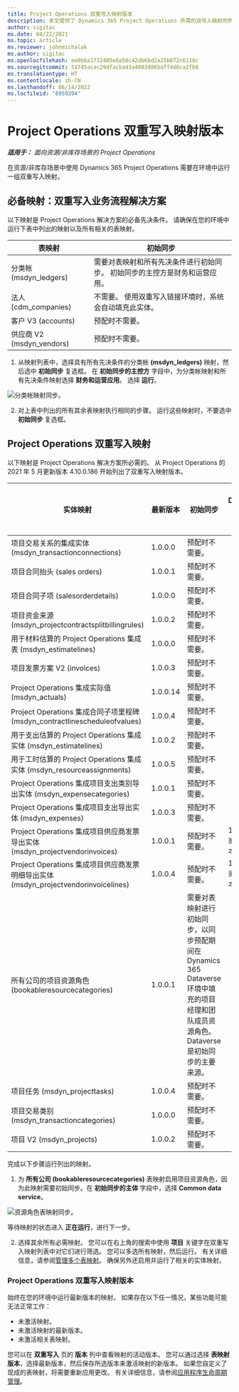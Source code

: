 ```yaml
---
title: Project Operations 双重写入映射版本
description: 本文提供了 Dynamics 365 Project Operations 所需的双写入映射的列表。
author: sigitac
ms.date: 04/22/2021
ms.topic: article
ms.reviewer: johnmichalak
ms.author: sigitac
ms.openlocfilehash: ee0b6a1722405e6a50c42db6bd2a25b872c6118c
ms.sourcegitcommit: 51745acac29dfacba43a4003d86baff4d6ca2fb8
ms.translationtype: HT
ms.contentlocale: zh-CN
ms.lasthandoff: 06/14/2022
ms.locfileid: "8959394"
---
```

# <a name="project-operations-dual-write-map-versions"></a>Project Operations 双重写入映射版本

_**适用于：** 面向资源/非库存场景的 Project Operations_

在资源/非库存场景中使用 Dynamics 365 Project Operations 需要在环境中运行一组双重写入映射。 

## <a name="prerequisite-maps-dual-write-orchestration-solution"></a>必备映射：双重写入业务流程解决方案

以下映射是 Project Operations 解决方案的必备先决条件。 请确保在您的环境中运行下表中列出的映射以及所有相关的表映射。

| 表映射 | 初始同步 |
| --- | --- |
| 分类帐 (msdyn_ledgers) | 需要对表映射和所有先决条件进行初始同步。 初始同步的主控方是财务和运营应用。 |
| 法人 (cdm_companies) | 不需要。 使用双重写入链接环境时，系统会自动填充此实体。 |
| 客户 V3 (accounts) | 预配时不需要。 |
| 供应商 V2 (msdyn_vendors) | 预配时不需要。 |

1. 从映射列表中，选择具有所有先决条件的分类帐 **(msdyn\_ledgers)** 映射，然后选中 **初始同步** 复选框。 在 **初始同步的主控方** 字段中，为分类帐映射和所有先决条件映射选择 **财务和运营应用**。 选择 **运行**。

![分类帐映射同步。](media/DW6.png)

2. 对上表中列出的所有其余表映射执行相同的步骤。 运行这些映射时，不要选中 **初始同步** 复选框。

## <a name="project-operations-dual-write-maps"></a>Project Operations 双重写入映射

以下映射是 Project Operations 解决方案所必需的。 从 Project Operations 的 2021 年 5 月更新版本 4.10.0.186 开始列出了双重写入映射版本。

| 实体映射 | 最新版本 | 初始同步 | 所需的 Dynamics 365 Finance 版本 |
| --- | --- | --- | --- |
| 项目交易关系的集成实体 (msdyn\_transactionconnections) | 1.0.0.0 | 预配时不需要。 ||
| 项目合同抬头 (sales orders) | 1.0.0.1 | 预配时不需要。 ||
| 项目合同子项 (salesorderdetails) | 1.0.0.0 | 预配时不需要。 ||
| 项目资金来源 (msdyn_projectcontractsplitbillingrules) | 1.0.0.2 | 预配时不需要。 ||
| 用于材料估算的 Project Operations 集成表 (msdyn\_estimatelines) | 1.0.0.0 | 预配时不需要。 ||
| 项目发票方案 V2 (invoices) | 1.0.0.3 | 预配时不需要。 ||
| Project Operations 集成实际值 (msdyn_actuals) | 1.0.0.14 | 预配时不需要。 ||
| Project Operations 集成合同子项里程碑 (msdyn_contractlinescheduleofvalues) | 1.0.0.4 | 预配时不需要。 ||
| 用于支出估算的 Project Operations 集成实体 (msdyn_estimatelines) | 1.0.0.2 | 预配时不需要。 ||
| 用于工时估算的 Project Operations 集成实体 (msdyn_resourceassignments) | 1.0.0.5 | 预配时不需要。 ||
| Project Operations 集成项目支出类别导出实体 (msdyn_expensecategories) | 1.0.0.1 | 预配时不需要。 ||
| Project Operations 集成项目支出导出实体 (msdyn_expenses) | 1.0.0.3 | 预配时不需要。 ||
| Project Operations 集成项目供应商发票导出实体 (msdyn_projectvendorinvoices) | 1.0.0.1 | 预配时不需要。 |10.0.26 或更高版本|
| Project Operations 集成项目供应商发票明细导出实体 (msdyn_projectvendorinvoicelines) | 1.0.0.4 | 预配时不需要。 | 10.0.26 或更高版本 |
| 所有公司的项目资源角色 (bookableresourcecategories) | 1.0.0.1 | 需要对表映射进行初始同步，以同步预配期间在 Dynamics 365 Dataverse 环境中填充的项目经理和团队成员资源角色。 Dataverse 是初始同步的主要来源。 ||
| 项目任务 (msdyn_projecttasks) | 1.0.0.4 | 预配时不需要。 ||
| 项目交易类别 (msdyn_transactioncategories) | 1.0.0.0 | 预配时不需要。 ||
| 项目 V2 (msdyn_projects) | 1.0.0.2 | 预配时不需要。 ||

完成以下步骤运行列出的映射。

1. 为 **所有公司 (bookableresourcecategories)** 表映射启用项目资源角色，因为此映射需要初始同步。在 **初始同步的主体** 字段中，选择 **Common data service**。 

 ![资源角色表映射同步。](media/6ResourceInitialSync.jpg)

 等待映射的状态进入 **正在运行**，进行下一步。

2. 选择其余所有必需映射。 您可以在右上角的搜索中使用 **项目** 关键字在双重写入映射列表中对它们进行筛选。 您可以多选所有映射，然后运行。 有关详细信息，请参阅[管理多个表映射](/dynamics365/fin-ops-core/dev-itpro/data-entities/dual-write/multiple-entity-maps)。 确保另外还启用并运行了相关的实体映射。

### <a name="project-operations-dual-write-map-versions"></a>Project Operations 双重写入映射版本

始终在您的环境中运行最新版本的映射。 如果存在以下任一情况，某些功能可能无法正常工作：

- 未激活映射。
- 未激活映射的最新版本。 
- 未激活相关表映射。

您可以在 **双重写入** 页的 **版本** 列中查看映射的活动版本。 您可以通过选择 **表映射版本**，选择最新版本，然后保存所选版本来激活映射的新版本。 如果您自定义了现成的表映射，将需要重新应用更改。 有关详细信息，请参阅[应用程序生命周期管理](/dynamics365/fin-ops-core/dev-itpro/data-entities/dual-write/app-lifecycle-management)。
